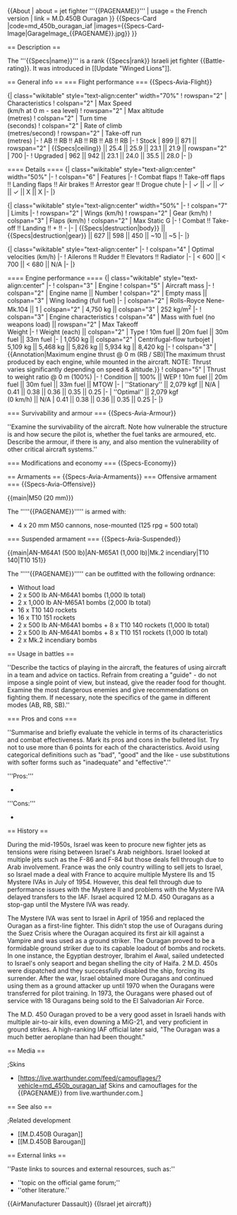 {{About
| about = jet fighter '''{{PAGENAME}}'''
| usage = the French version
| link = M.D.450B Ouragan
}}
{{Specs-Card
|code=md_450b_ouragan_iaf
|images={{Specs-Card-Image|GarageImage_{{PAGENAME}}.jpg}}
}}

== Description ==
<!-- ''In the description, the first part should be about the history of and the creation and combat usage of the aircraft, as well as its key features. In the second part, tell the reader about the aircraft in the game. Insert a screenshot of the vehicle, so that if the novice player does not remember the vehicle by name, he will immediately understand what kind of vehicle the article is talking about.'' -->
The '''{{Specs|name}}''' is a rank {{Specs|rank}} Israeli jet fighter {{Battle-rating}}. It was introduced in [[Update "Winged Lions"]].

== General info ==
=== Flight performance ===
{{Specs-Avia-Flight}}
<!-- ''Describe how the aircraft behaves in the air. Speed, manoeuvrability, acceleration and allowable loads - these are the most important characteristics of the vehicle.'' -->

{| class="wikitable" style="text-align:center" width="70%"
! rowspan="2" | Characteristics
! colspan="2" | Max Speed<br>(km/h at 0 m - sea level)
! rowspan="2" | Max altitude<br>(metres)
! colspan="2" | Turn time<br>(seconds)
! colspan="2" | Rate of climb<br>(metres/second)
! rowspan="2" | Take-off run<br>(metres)
|-
! AB !! RB !! AB !! RB !! AB !! RB
|-
! Stock
| 899 || 871 || rowspan="2" | {{Specs|ceiling}} || 25.4 || 25.9 || 23.1 || 21.9 || rowspan="2" | 700
|-
! Upgraded
| 962 || 942 || 23.1 || 24.0 || 35.5 || 28.0
|-
|}

==== Details ====
{| class="wikitable" style="text-align:center" width="50%"
|-
! colspan="6" | Features
|-
! Combat flaps !! Take-off flaps !! Landing flaps !! Air brakes !! Arrestor gear !! Drogue chute
|-
| ✓ || ✓ || ✓ || ✓ || X || X     <!-- ✓ -->
|-
|}

{| class="wikitable" style="text-align:center" width="50%"
|-
! colspan="7" | Limits
|-
! rowspan="2" | Wings (km/h)
! rowspan="2" | Gear (km/h)
! colspan="3" | Flaps (km/h)
! colspan="2" | Max Static G
|-
! Combat !! Take-off !! Landing !! + !! -
|-
| {{Specs|destruction|body}} || {{Specs|destruction|gear}} || 627 || 598 || 450 || ~10 || ~5
|-
|}

{| class="wikitable" style="text-align:center"
|-
! colspan="4" | Optimal velocities (km/h)
|-
! Ailerons !! Rudder !! Elevators !! Radiator
|-
| < 600 || < 700 || < 680 || N/A
|-
|}

==== Engine performance ====
{| class="wikitable" style="text-align:center"
|-
! colspan="3" | Engine
! colspan="5" | Aircraft mass
|-
! colspan="2" | Engine name || Number
! colspan="2" | Empty mass || colspan="3" | Wing loading (full fuel)
|-
| colspan="2" | Rolls-Royce Nene-Mk.104 || 1
| colspan="2" | 4,750 kg || colspan="3" | 252 kg/m<sup>2</sup>
|-
! colspan="3" | Engine characteristics
! colspan="4" | Mass with fuel (no weapons load) || rowspan="2" | Max Takeoff<br>Weight
|-
! Weight (each) || colspan="2" | Type
! 10m fuel || 20m fuel || 30m fuel || 33m fuel
|-
| 1,050 kg || colspan="2" | Centrifugal-flow turbojet
| 5,109 kg || 5,468 kg || 5,826 kg || 5,934 kg || 8,420 kg
|-
! colspan="3" | {{Annotation|Maximum engine thrust @ 0 m (RB / SB)|The maximum thrust produced by each engine, while mounted in the aircraft. NOTE: Thrust varies significantly depending on speed & altitude.}}
! colspan="5" | Thrust to weight ratio @ 0 m (100%)
|-
! Condition || 100% || WEP
! 10m fuel || 20m fuel || 30m fuel || 33m fuel || MTOW
|-
| ''Stationary'' || 2,079 kgf || N/A
| 0.41 || 0.38 || 0.36 || 0.35 || 0.25
|-
| ''Optimal'' || 2,079 kgf<br>(0 km/h) || N/A
| 0.41 || 0.38 || 0.36 || 0.35 || 0.25
|-
|}

=== Survivability and armour ===
{{Specs-Avia-Armour}}
<!-- ''Examine the survivability of the aircraft. Note how vulnerable the structure is and how secure the pilot is, whether the fuel tanks are armoured, etc. Describe the armour, if there is any, and also mention the vulnerability of other critical aircraft systems.'' -->
''Examine the survivability of the aircraft. Note how vulnerable the structure is and how secure the pilot is, whether the fuel tanks are armoured, etc. Describe the armour, if there is any, and also mention the vulnerability of other critical aircraft systems.''

=== Modifications and economy ===
{{Specs-Economy}}

== Armaments ==
{{Specs-Avia-Armaments}}
=== Offensive armament ===
{{Specs-Avia-Offensive}}
<!-- ''Describe the offensive armament of the aircraft, if any. Describe how effective the cannons and machine guns are in a battle, and also what belts or drums are better to use. If there is no offensive weaponry, delete this subsection.'' -->
{{main|M50 (20 mm)}}

The '''''{{PAGENAME}}''''' is armed with:

* 4 x 20 mm M50 cannons, nose-mounted (125 rpg = 500 total)

=== Suspended armament ===
{{Specs-Avia-Suspended}}
<!-- ''Describe the aircraft's suspended armament: additional cannons under the wings, bombs, rockets and torpedoes. This section is especially important for bombers and attackers. If there is no suspended weaponry remove this subsection.'' -->
{{main|AN-M64A1 (500 lb)|AN-M65A1 (1,000 lb)|Mk.2 incendiary|T10 140|T10 151}}

The '''''{{PAGENAME}}''''' can be outfitted with the following ordnance:

* Without load
* 2 x 500 lb AN-M64A1 bombs (1,000 lb total)
* 2 x 1,000 lb AN-M65A1 bombs (2,000 lb total)
* 16 x T10 140 rockets
* 16 x T10 151 rockets
* 2 x 500 lb AN-M64A1 bombs + 8 x T10 140 rockets (1,000 lb total)
* 2 x 500 lb AN-M64A1 bombs + 8 x T10 151 rockets (1,000 lb total)
* 2 x Mk.2 incendiary bombs

== Usage in battles ==
<!-- ''Describe the tactics of playing in the aircraft, the features of using aircraft in a team and advice on tactics. Refrain from creating a "guide" - do not impose a single point of view, but instead, give the reader food for thought. Examine the most dangerous enemies and give recommendations on fighting them. If necessary, note the specifics of the game in different modes (AB, RB, SB).'' -->
''Describe the tactics of playing in the aircraft, the features of using aircraft in a team and advice on tactics. Refrain from creating a "guide" - do not impose a single point of view, but instead, give the reader food for thought. Examine the most dangerous enemies and give recommendations on fighting them. If necessary, note the specifics of the game in different modes (AB, RB, SB).''

=== Pros and cons ===
<!-- ''Summarise and briefly evaluate the vehicle in terms of its characteristics and combat effectiveness. Mark its pros and cons in the bulleted list. Try not to use more than 6 points for each of the characteristics. Avoid using categorical definitions such as "bad", "good" and the like - use substitutions with softer forms such as "inadequate" and "effective".'' -->
''Summarise and briefly evaluate the vehicle in terms of its characteristics and combat effectiveness. Mark its pros and cons in the bulleted list. Try not to use more than 6 points for each of the characteristics. Avoid using categorical definitions such as "bad", "good" and the like - use substitutions with softer forms such as "inadequate" and "effective".''

'''Pros:'''

*

'''Cons:'''

*

== History ==
<!-- ''Describe the history of the creation and combat usage of the aircraft in more detail than in the introduction. If the historical reference turns out to be too long, take it to a separate article, taking a link to the article about the vehicle and adding a block "/History" (example: <nowiki>https://wiki.warthunder.com/(Vehicle-name)/History</nowiki>) and add a link to it here using the <code>main</code> template. Be sure to reference text and sources by using <code><nowiki><ref></ref></nowiki></code>, as well as adding them at the end of the article with <code><nowiki><references /></nowiki></code>. This section may also include the vehicle's dev blog entry (if applicable) and the in-game encyclopedia description (under <code><nowiki>=== In-game description ===</nowiki></code>, also if applicable).'' -->
During the mid-1950s, Israel was keen to procure new fighter jets as tensions were rising between Israel's Arab neighbors. Israel looked at multiple jets such as the F-86 and F-84 but those deals fell through due to Arab involvement. France was the only country willing to sell jets to Israel, so Israel made a deal with France to acquire multiple Mystere IIs and 15 Mystere IVAs in July of 1954. However, this deal fell through due to performance issues with the Mystere II and problems with the Mystere IVA delayed transfers to the IAF. Israel acquired 12 M.D. 450 Ouragans as a stop-gap until the Mystere IVA was ready.

The Mystere IVA was sent to Israel in April of 1956 and replaced the Ouragan as a first-line fighter. This didn't stop the use of Ouragans during the Suez Crisis where the Ouragan acquired its first air kill against a Vampire and was used as a ground striker. The Ouragan proved to be a formidable ground striker due to its capable loadout of bombs and rockets. In one instance, the Egyptian destroyer, Ibrahim el Awal, sailed undetected to Israel's only seaport and began shelling the city of Haifa. 2 M.D. 450s were dispatched and they successfully disabled the ship, forcing its surrender. After the war, Israel obtained more Ouragans and continued using them as a ground attacker up until 1970 when the Ouragans were transferred for pilot training. In 1973, the Ouragans were phased out of service with 18 Ouragans being sold to the El Salvadorian Air Force. 

The M.D. 450 Ouragan proved to be a very good asset in Israeli hands with multiple air-to-air kills, even downing a MiG-21, and very proficient in ground strikes. A high-ranking IAF official later said, "The Ouragan was a much better aeroplane than had been thought."

== Media ==
<!-- ''Excellent additions to the article would be video guides, screenshots from the game, and photos.'' -->

;Skins

* [https://live.warthunder.com/feed/camouflages/?vehicle=md_450b_ouragan_iaf Skins and camouflages for the {{PAGENAME}} from live.warthunder.com.]

== See also ==
<!-- ''Links to the articles on the War Thunder Wiki that you think will be useful for the reader, for example:''
* ''reference to the series of the aircraft;''
* ''links to approximate analogues of other nations and research trees.'' -->

;Related development

* [[M.D.450B Ouragan]]
* [[M.D.450B Barougan]]

== External links ==
<!-- ''Paste links to sources and external resources, such as:''
* ''topic on the official game forum;''
* ''other literature.'' -->
''Paste links to sources and external resources, such as:''

* ''topic on the official game forum;''
* ''other literature.''

{{AirManufacturer Dassault}}
{{Israel jet aircraft}}
